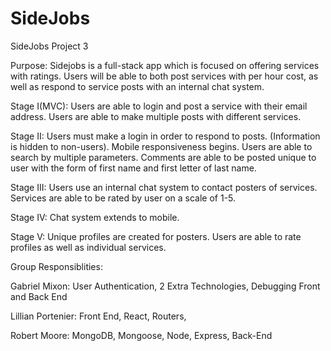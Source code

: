 # SideJobs
SideJobs Project 3

Purpose:
Sidejobs is a full-stack app which is focused on offering services with ratings. Users will be able to both post services with per hour cost, as well as respond to service posts with an internal chat system. 

Stage I(MVC):
Users are able to login and post a service with their email address. Users are able to make multiple posts with different services.

Stage II:
Users must make a login in order to respond to posts. (Information is hidden to non-users). Mobile responsiveness begins. Users are able to search by multiple parameters. Comments are able to be posted unique to user with the form of first name and first letter of last name.

Stage III:
Users use an internal chat system to contact posters of services. Services are able to be rated by user on a scale of 1-5.

Stage IV:
Chat system extends to mobile.

Stage V:
Unique profiles are created for posters. Users are able to rate profiles as well as individual services.




Group Responsiblities:

Gabriel Mixon: User Authentication, 2 Extra Technologies, Debugging Front and Back End

Lillian Portenier: Front End, React, Routers, 

Robert Moore: MongoDB, Mongoose, Node, Express, Back-End
